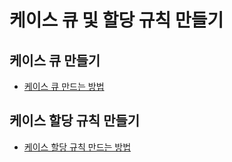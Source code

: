 # 케이스 큐 및 할당 규칙 만들기

## 케이스 큐 만들기

 - [케이스 큐 만드는 방법](https://trailhead.salesforce.com/ko/content/learn/projects/set-up-case-escalation-entitlements/create-case-queues-assignment-rule?trailmix_creator_id=strailhead&trailmix_slug=prepare-for-your-salesforce-administrator-credential)

## 케이스 할당 규칙 만들기

 - [케이스 할당 규칙 만드는 방법](https://trailhead.salesforce.com/ko/content/learn/projects/set-up-case-escalation-entitlements/create-case-queues-assignment-rule?trailmix_creator_id=strailhead&trailmix_slug=prepare-for-your-salesforce-administrator-credential)


